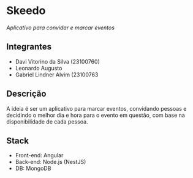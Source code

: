 # Skeedo
*Aplicativo para convidar e marcar eventos*

## Integrantes

- Davi Vitorino da Silva (23100760)
- Leonardo Augusto 
- Gabriel Lindner Alvim (23100763

## Descrição

A ideia é ser um aplicativo para marcar eventos, convidando pessoas e decidindo o melhor dia e hora para o evento em questão, com base na disponibilidade de cada pessoa.

## Stack
- Front-end: Angular
- Back-end: Node.js (NestJS)
- DB: MongoDB
